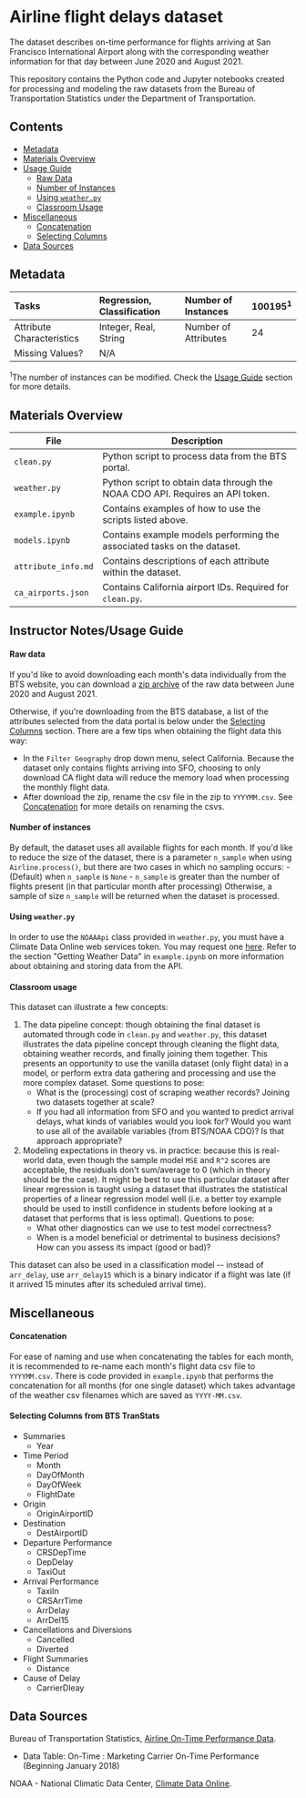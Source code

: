 # Airline flight delays dataset

The dataset describes on-time performance for flights arriving at San Francisco International Airport along with the corresponding weather information for that day between June 2020 and August 2021.

This repository contains the Python code and Jupyter notebooks created for processing and modeling the raw datasets from the Bureau of Transportation Statistics under the Department of Transportation.

## Contents
- [Metadata](#metadata)
- [Materials Overview](#files)
- [Usage Guide](#usage)
    - [Raw Data](#rd)
    - [Number of Instances](#instances)
    - [Using `weather.py`](#weather)
    - [Classroom Usage](#class)
- [Miscellaneous](#misc)
    - [Concatenation](#concatenation)
    - [Selecting Columns](#selection)
- [Data Sources](#sources)

## Metadata <a href="#metadata"></a>
| Tasks                      | Regression, Classification | Number of Instances  | 100195<sup>1</sup> |
|:---------------------------|:---------------------------|:---------------------|:--------|
| Attribute Characteristics  | Integer, Real, String      | Number of Attributes | 24      |
| Missing Values?            | N/A            |           |   |

<sup>1</sup>The number of instances can be modified. Check the [Usage Guide](#usage) section for more details.

## Materials Overview<a href="#files"></a>
| File                  | Description  |
|-----------------------|--------------|
| `clean.py`            | Python script to process data from the BTS portal. |
| `weather.py`          | Python script to obtain data through the NOAA CDO API. Requires an API token. |
| `example.ipynb`       | Contains examples of how to use the scripts listed above. |
| `models.ipynb`        | Contains example models performing the associated tasks on the dataset. |
| `attribute_info.md`   | Contains descriptions of each attribute within the dataset. |
| `ca_airports.json`    | Contains California airport IDs. Required for `clean.py`. |

## Instructor Notes/Usage Guide<a href="#usage"></a>

#### Raw data<a href="#rd"></a>
If you'd like to avoid downloading each month's data individually from the BTS website, you can download a [zip archive](https://drive.google.com/file/d/1wOltkgqikNOA0_mA3zZVWhQLJ0n9u7B7/view?usp=sharing) of the raw data between June 2020 and August 2021. 

Otherwise, if you're downloading from the BTS database, a list of the attributes selected from the data portal is below under the [Selecting Columns](#selection) section. There are a few tips when obtaining the flight data this way:
- In the `Filter Geography` drop down menu, select California. Because the dataset only contains flights arriving into SFO, choosing to only download CA flight data will reduce the memory load when processing the monthly flight data.
- After download the zip, rename the csv file in the zip to `YYYYMM.csv`. See [Concatenation](#concatenation) for more details on renaming the csvs.

#### Number of instances<a href="#instances"></a>
By default, the dataset uses all available flights for each month. If you'd like to reduce the size of the dataset, there is a parameter `n_sample` when using `Airline.process()`, but there are two cases in which no sampling occurs:
    - (Default) when `n_sample` is `None`
    - `n_sample` is greater than the number of flights present (in that particular month after processing)
Otherwise, a sample of size `n_sample` will be returned when the dataset is processed. 

#### Using `weather.py`<a href="#weather"></a>
In order to use the `NOAAApi` class provided in `weather.py`, you must have a Climate Data Online web services token. You may request one [here](https://www.ncdc.noaa.gov/cdo-web/token). Refer to the section "Getting Weather Data" in `example.ipynb` on more information about obtaining and storing data from the API. 

#### Classroom usage<a href="#class"></a>
This dataset can illustrate a few concepts:
1. The data pipeline concept: though obtaining the final dataset is automated through code in `clean.py` and `weather.py`, this dataset illustrates the data pipeline concept through cleaning the flight data, obtaining weather records, and finally joining them together.  This presents an opportunity to use the vanilla dataset (only flight data) in a model, or perform extra data gathering and processing and use the more complex dataset. Some questions to pose:
    - What is the (processing) cost of scraping weather records? Joining two datasets together at scale?
    - If you had all information from SFO and you wanted to predict arrival delays, what kinds of variables would you look for? Would you want to use all of the available variables (from BTS/NOAA CDO)? Is that approach appropriate?
2. Modeling expectations in theory vs. in practice: because this is real-world data, even though the sample model `MSE` and `R^2` scores are acceptable, the residuals don't sum/average to 0 (which in theory should be the case). It might be best to use this particular dataset after linear regression is taught using a dataset that illustrates the statistical properties of a linear regression model well (i.e. a better toy example should be used to instill confidence in students before looking at a dataset that performs that is less optimal). Questions to pose:
    - What other diagnostics can we use to test model correctness?
    - When is a model beneficial or detrimental to business decisions? How can you assess its impact (good or bad)? 

This dataset can also be used in a classification model -- instead of `arr_delay`, use `arr_delay15` which is a binary indicator if a flight was late (if it arrived 15 minutes after its scheduled arrival time).

## Miscellaneous<a href="#misc"></a>

#### Concatenation<a href="#concatenation"></a>
For ease of naming and use when concatenating the tables for each month, it is recommended to re-name each month's flight data csv file to `YYYYMM.csv`. There is code provided in `example.ipynb` that performs the concatenation for all months (for one single dataset) which takes advantage of the weather csv filenames which are saved as `YYYY-MM.csv`. 

#### Selecting Columns from BTS TranStats<a href="#selection"></a>
- Summaries
    - Year
- Time Period
    - Month
    - DayOfMonth
    - DayOfWeek
    - FlightDate
- Origin
    - OriginAirportID
- Destination
    - DestAirportID
- Departure Performance
    - CRSDepTime
    - DepDelay
    - TaxiOut
- Arrival Performance
    - TaxiIn
    - CRSArrTime
    - ArrDelay
    - ArrDel15
- Cancellations and Diversions
    - Cancelled
    - Diverted
- Flight Summaries
    - Distance
- Cause of Delay
    - CarrierDleay
    
## Data Sources<a href="#sources"></a>
Bureau of Transportation Statistics, [Airline On-Time Performance Data](https://www.transtats.bts.gov/DatabaseInfo.asp?QO_VQ=EFD&DB_URL=). 
- Data Table: On-Time : Marketing Carrier On-Time Performance (Beginning January 2018)

NOAA - National Climatic Data Center, [Climate Data Online](https://www.ncdc.noaa.gov/cdo-web/webservices/).

